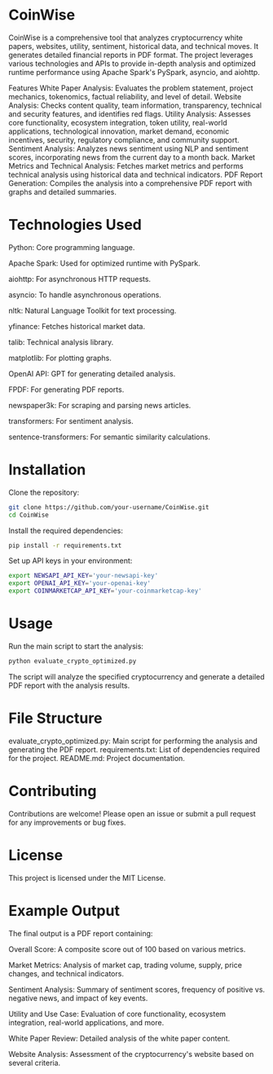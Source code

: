 # CoinWise

CoinWise is a comprehensive tool that analyzes cryptocurrency white papers, websites, utility, sentiment, historical data, and technical moves. It generates detailed financial reports in PDF format. The project leverages various technologies and APIs to provide in-depth analysis and optimized runtime performance using Apache Spark's PySpark, asyncio, and aiohttp.

Features
White Paper Analysis: Evaluates the problem statement, project mechanics, tokenomics, factual reliability, and level of detail.
Website Analysis: Checks content quality, team information, transparency, technical and security features, and identifies red flags.
Utility Analysis: Assesses core functionality, ecosystem integration, token utility, real-world applications, technological innovation, market demand, economic incentives, security, regulatory compliance, and community support.
Sentiment Analysis: Analyzes news sentiment using NLP and sentiment scores, incorporating news from the current day to a month back.
Market Metrics and Technical Analysis: Fetches market metrics and performs technical analysis using historical data and technical indicators.
PDF Report Generation: Compiles the analysis into a comprehensive PDF report with graphs and detailed summaries.

# Technologies Used
Python: Core programming language.

Apache Spark: Used for optimized runtime with PySpark.

aiohttp: For asynchronous HTTP requests.

asyncio: To handle asynchronous operations.

nltk: Natural Language Toolkit for text processing.

yfinance: Fetches historical market data.

talib: Technical analysis library.

matplotlib: For plotting graphs.

OpenAI API: GPT for generating detailed analysis.

FPDF: For generating PDF reports.

newspaper3k: For scraping and parsing news articles.

transformers: For sentiment analysis.

sentence-transformers: For semantic similarity calculations.

# Installation

Clone the repository:
```bash
git clone https://github.com/your-username/CoinWise.git
cd CoinWise
```

Install the required dependencies:
```bash
pip install -r requirements.txt
```

Set up API keys in your environment:
```bash
export NEWSAPI_API_KEY='your-newsapi-key'
export OPENAI_API_KEY='your-openai-key'
export COINMARKETCAP_API_KEY='your-coinmarketcap-key'
```

# Usage
Run the main script to start the analysis:

```bash
python evaluate_crypto_optimized.py
```

The script will analyze the specified cryptocurrency and generate a detailed PDF report with the analysis results.

# File Structure
evaluate_crypto_optimized.py: Main script for performing the analysis and generating the PDF report.
requirements.txt: List of dependencies required for the project.
README.md: Project documentation.

# Contributing
Contributions are welcome! Please open an issue or submit a pull request for any improvements or bug fixes.

# License
This project is licensed under the MIT License.

# Example Output
The final output is a PDF report containing:

Overall Score: A composite score out of 100 based on various metrics.

Market Metrics: Analysis of market cap, trading volume, supply, price changes, and technical indicators.

Sentiment Analysis: Summary of sentiment scores, frequency of positive vs. negative news, and impact of key events.

Utility and Use Case: Evaluation of core functionality, ecosystem integration, real-world applications, and more.

White Paper Review: Detailed analysis of the white paper content.

Website Analysis: Assessment of the cryptocurrency's website based on several criteria.
